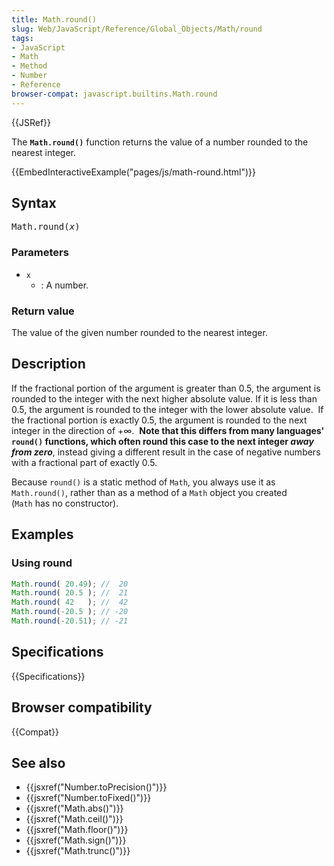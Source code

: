 ```yaml
---
title: Math.round()
slug: Web/JavaScript/Reference/Global_Objects/Math/round
tags:
- JavaScript
- Math
- Method
- Number
- Reference
browser-compat: javascript.builtins.Math.round
---
```

{{JSRef}}

The **`Math.round()`** function returns the value of a number rounded to the
nearest integer.

{{EmbedInteractiveExample("pages/js/math-round.html")}}

## Syntax

<pre class="brush: js">Math.round(<var>x</var>)</pre>

### Parameters

- `x`
  - : A number.

### Return value

The value of the given number rounded to the nearest integer.

## Description

If the fractional portion of the argument is greater than 0.5, the argument is
rounded to the integer with the next higher absolute value. If it is less than
0.5, the argument is rounded to the integer with the lower absolute value.  If
the fractional portion is exactly 0.5, the argument is rounded to the next
integer in the direction of +∞.  **Note that this differs from many languages'
`round()` functions, which often round this case to the next integer _away from
zero_**, instead giving a different result in the case of negative numbers with
a fractional part of exactly 0.5.

Because `round()` is a static method of `Math`, you always use it as
`Math.round()`, rather than as a method of a `Math` object you created
(`Math` has no constructor).

## Examples

### Using round

```js
Math.round( 20.49); //  20
Math.round( 20.5 ); //  21
Math.round( 42   ); //  42
Math.round(-20.5 ); // -20
Math.round(-20.51); // -21
```

## Specifications

{{Specifications}}

## Browser compatibility

{{Compat}}

## See also

- {{jsxref("Number.toPrecision()")}}
- {{jsxref("Number.toFixed()")}}
- {{jsxref("Math.abs()")}}
- {{jsxref("Math.ceil()")}}
- {{jsxref("Math.floor()")}}
- {{jsxref("Math.sign()")}}
- {{jsxref("Math.trunc()")}}
